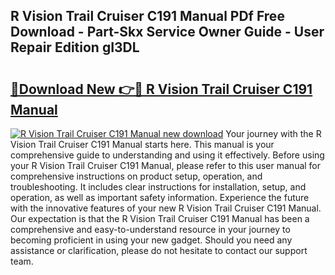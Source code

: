 ## R Vision Trail Cruiser C191 Manual PDf Free Download - Part-Skx Service Owner Guide - User Repair Edition gI3DL

# <h2><a href="http://bc77357.oget.top/?id=R+Vision+Trail+Cruiser+C191+Manual">🔗Download New 👉🔴 R Vision Trail Cruiser C191 Manual</a></h2>

[![R Vision Trail Cruiser C191 Manual new download](https://i.imgur.com/5g1atiW.png)](http://bc77357.oget.top/?id=R+Vision+Trail+Cruiser+C191+Manual)
Your journey with the R Vision Trail Cruiser C191 Manual starts here. This manual is your comprehensive guide to understanding and using it effectively. Before using your R Vision Trail Cruiser C191 Manual, please refer to this user manual for comprehensive instructions on product setup, operation, and troubleshooting. It includes clear instructions for installation, setup, and operation, as well as important safety information. Experience the future with the innovative features of your new R Vision Trail Cruiser C191 Manual. Our expectation is that the R Vision Trail Cruiser C191 Manual has been a comprehensive and easy-to-understand resource in your journey to becoming proficient in using your new gadget. Should you need any assistance or clarification, please do not hesitate to contact our support team.
